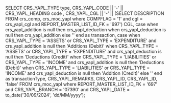 SELECT
        CRS_YAPL_TYPE type,
        CRS_YAPL_CODE || '-' || CRS_YAPL_HEADING code ,
        CRS_YAPL_CGL || '-' || (SELECT
            DESCRIPTION
        FROM
            crs_comp,
            crs_moc_yapl
        where
            COMPFLAG = '1'
            and cgl = crs_yapl_cgl
            and REPORT_MASTER_LIST_ID_FK = '697') CGL,
        case
            when crs_yapl_addition is null
                then crs_yapl_deduction
            when crs_yapl_deduction is null
                then crs_yapl_addition
            else ''
    end as transaction,
    case
        when CRS_YAPL_TYPE = 'ASSETS'
        or CRS_YAPL_TYPE = 'EXPENDITURE'
        and crs_yapl_addition is null
            then 'Additions (Debit)'
        when CRS_YAPL_TYPE = 'ASSETS'
        or CRS_YAPL_TYPE = 'EXPENDITURE'
        and crs_yapl_deduction is null
            then 'Deductions (Credit)'
        when CRS_YAPL_TYPE = 'LIABILITIES'
        or CRS_YAPL_TYPE = 'INCOME'
        and crs_yapl_addition is null
            then 'Deductions (Debit)'
        when CRS_YAPL_TYPE = 'LIABILITIES'
        or CRS_YAPL_TYPE = 'INCOME'
        and crs_yapl_deduction is null
            then 'Addition (Credit)'
        else ''
end as transactionType,
CRS_YAPL_REMARKS,
CRS_YAPL_ID,
CRS_YAPL_ID,
'false'
FROM
    crs_moc_yapl
where
    REPORT_MASTER_LIST_ID_FK = '697'
    and CRS_YAPL_BRANCH = '07390'
    and CRS_YAPL_DATE = to_date('30/09/2024', 'dd/MM/yyyy');
